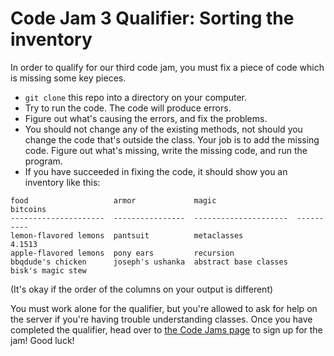 # Code Jam 3 Qualifier: Sorting the inventory

In order to qualify for our third code jam, you must fix a piece of code which is missing some key pieces.

* `git clone` this repo into a directory on your computer.
* Try to run the code. The code will produce errors.
* Figure out what's causing the errors, and fix the problems.
* You should not change any of the existing methods, not should you change the code that's outside the class.  Your job is to add the missing code. Figure out what's missing, write the missing code, and run the program.
* If you have succeeded in fixing the code, it should show you an inventory like this:
```
food                   armor             magic                    bitcoins
---------------------  ----------------  ---------------------  ----------
lemon-flavored lemons  pantsuit          metaclasses                4.1513
apple-flavored lemons  pony ears         recursion
bbqdude's chicken      joseph's ushanka  abstract base classes
bisk's magic stew
``` 

(It's okay if the order of the columns on your output is different)

You must work alone for the qualifier, but you're allowed to ask for help on the server if you're having trouble understanding classes. Once you have completed the qualifier, head over to [the Code Jams page](https://pythondiscord.com/jams) to sign up for the jam! Good luck!